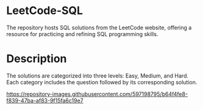 # LeetCode-SQL
The repository hosts SQL solutions from the LeetCode website, offering a resource for practicing and refining SQL programming skills.

# Description
The solutions are categorized into three levels: Easy, Medium, and Hard. Each category includes the question followed by its corresponding solution.


https://repository-images.githubusercontent.com/597198795/b64f4fe8-f839-47ba-af83-9f15fa6c19e7
